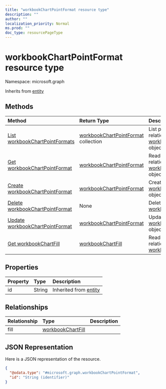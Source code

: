 ```yaml
---
title: "workbookChartPointFormat resource type"
description: ""
author: ""
localization_priority: Normal
ms.prod: ""
doc_type: resourcePageType
---
```


# workbookChartPointFormat resource type


Namespace: microsoft.graph




Inherits from [entity](../resources/entity.md)

## Methods
|Method|Return Type|Description|
|:---|:---|:---|
|[List workbookChartPointFormats](../api/workbookchartpointformat-list.md)|[workbookChartPointFormat](../resources/workbookchartpointformat.md) collection|List properties and relationships of the [workbookChartPointFormat](../resources/workbookchartpointformat.md) objects.|
|[Get workbookChartPointFormat](../api/workbookchartpointformat-get.md)|[workbookChartPointFormat](../resources/workbookchartpointformat.md)|Read properties and relationships of the [workbookChartPointFormat](../resources/workbookchartpointformat.md) object.|
|[Create workbookChartPointFormat](../api/workbookchartpointformat-create.md)|[workbookChartPointFormat](../resources/workbookchartpointformat.md)|Create a new [workbookChartPointFormat](../resources/workbookchartpointformat.md) object.|
|[Delete workbookChartPointFormat](../api/workbookchartpointformat-delete.md)|None|Deletes a [workbookChartPointFormat](../resources/workbookchartpointformat.md).|
|[Update workbookChartPointFormat](../api/workbookchartpointformat-update.md)|[workbookChartPointFormat](../resources/workbookchartpointformat.md)|Update the properties of a [workbookChartPointFormat](../resources/workbookchartpointformat.md) object.|
|[Get workbookChartFill](../api/workbookchartfill-get.md)|[workbookChartFill](../resources/workbookchartfill.md)|Read properties and relationships of the [workbookChartFill](../resources/workbookchartfill.md) object.|

## Properties
|Property|Type|Description|
|:---|:---|:---|
|id|String| Inherited from [entity](../resources/entity.md)|

## Relationships
|Relationship|Type|Description|
|:---|:---|:---|
|fill|[workbookChartFill](../resources/workbookchartfill.md)||

## JSON Representation
Here is a JSON representation of the resource.
<!-- {
  "blockType": "resource",
  "keyProperty": "id",
  "@odata.type": "microsoft.graph.workbookChartPointFormat",
  "baseType": "microsoft.graph.entity",
  "openType": false
}
-->
``` json
{
  "@odata.type": "#microsoft.graph.workbookChartPointFormat",
  "id": "String (identifier)"
}
```

